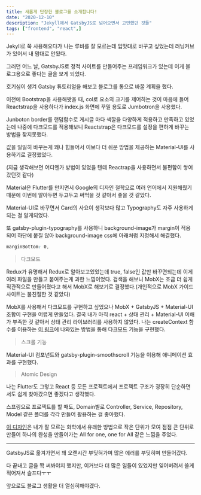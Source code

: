 ```yaml
---
title: 새롭게 단장한 블로그를 소개합니다!
date: "2020-12-10"
description: "Jekyll에서 GatsbyJS로 넘어오면서 고민했던 것들"
tags: ["frontend", "react",]
---
```


Jekyll로 쭉 사용해오다가 나는 루비를 잘 모르는데 입맛대로 바꾸고 싶었는데 러닝커브가 있어서 내 맘대로 안됬다.

그러던 어느 날, GatsbyJS로 정적 사이트를 만들어주는 프레임워크가 있는데 이게 블로그용으로 좋다는 글을 보게 되었다.

호기심이 생겨 Gatsby 튜토리얼을 해보고 블로그를 통으로 바꿀 계획을 했다.

이전에 Bootstrap을 사용해봣을 때, col로 요소의 크기를 제어하는 것이 마음에 들어 Reactstrap을 사용하다가 index.js 화면에 꾸밀 용도로 Jumbotron을 사용했다.

Junboton border를 랜덤함수로 게시글 마다 색깔을 다양하게 적용하고 만족하고 있었는데 나중에 다크모드를 적용해보니 Reactstrap은 다크모드를 설정을 편하게 바꾸는 방법을 찾지못했다.

값을 일일히 바꾸는게 꽤나 힘들어서 이보다 더 쉬운 방법을 제공하는 Material-UI를 사용하기로 결정했었다.

(지금 생각해보면 어디엔가 방법이 있었을 텐데 Reactrap을 사용하면서 불편함이 쌓여갔던것 같다)

Material은 Flutter를 만지면서 Google의 디자인 철학으로 여러 언어에서 지원해줬기 때문에 이번에 알아두면 두고두고 써먹을 것 같아서 좋을 것 같았다.

Material-UI로 바꾸면서 Card의 사요이 생각보다 많고 Typography도 자주 사용하게 되는 걸 알게되었다.

또 gatsby-plugin-typography를 사용하니 background-image가 margin이 적용되어 하단에 붙질 않아 background-image css에 아래처럼 지정해서 해결했다.

```css
marginBottom: 0,
```

> 다크모드

Redux가 유명해서 Redux로 알아보고있었는데 true, false인 값만 바꾸면되는데 이게 여러 파일을 만들고 붙여주는게 과한 느낌이었다.
검색을 해보니 MobX는 조금 더 쉽게 직관적으로 만들어졌다고 해서 MobX로 해보기로 결정했다.(개인적으로 MobX 가이드 사이트는 불친절한 것 같았다)

MobX를 사용해서 다크모드를 구현하고 싶었으나 MobX + GatsbyJS + Material-UI 조합이 구현을 어렵게 만들었다.
결국 내가 아직 react + 상태 관리 + Material-UI 이해가 부족한 것 같아서 상태 관리 라이브러리를 사용하지 않았다.
나는 createContext 함수를 이용하는 [이 링크](https://www.gatsbyjs.com/blog/2019-01-31-using-react-context-api-with-gatsby/)에 나와있는 방법을 통해 다크모드 기능을 구현했다.

> 스크롤 기능

Material-UI 컴포넌트와 gatsby-plugin-smoothscroll 기능을 이용해 애니메이션 효과를 구현했다.

> Atomic Design

나는 Flutter도 그렇고 React 등 모든 프로젝트에서 프로젝트 구조가 굉장히 단순하면서도 쉽게 찾아갔으면 좋겠다고 생각했다.

스프링으로 프로젝트를 할 때도, Domain별로 Controller, Service, Repository, Model 같은 폴더를 각각 만들어 활용하는 걸 좋아했다.

[이 디자인](https://bradfrost.com/blog/post/atomic-web-design/)은 내가 잘 모르는 화학에서 유래한 방법으로 작은 단위가 모여 점점 큰 단위로 만들어 하나의 완성을 만들어가는 All for one, one for All 같은 느낌을 주었다.

---
GatsbyJS로 옮겨가면서 꽤 오랜시간 부딪혀가며 많은 에러를 부딪히며 만들어갔다.

다 끝내고 글을 쫙 써봐야지 했지만, 이거보다 더 많은 일들이 있었지만 잊어버려서 쓸게 적어져서 슬프다ㅜㅜ

앞으로도 블로그 생활을 더 열심히해야겠다.
